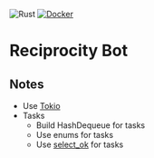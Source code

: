 ![Rust](https://github.com/Steav005/ReciprocityBot/workflows/Rust/badge.svg) [![Docker](https://img.shields.io/docker/v/autumnal/reciprocity_bot?color=blue&label=Docker&sort=semver)](https://hub.docker.com/repository/docker/autumnal/reciprocity_bot)
# Reciprocity Bot

## Notes
- Use [Tokio](https://tokio.rs/)
- Tasks
    - Build HashDequeue for tasks
    - Use enums for tasks
    - Use [select_ok](https://docs.rs/futures/0.3.8/futures/future/fn.select_ok.html) for tasks
